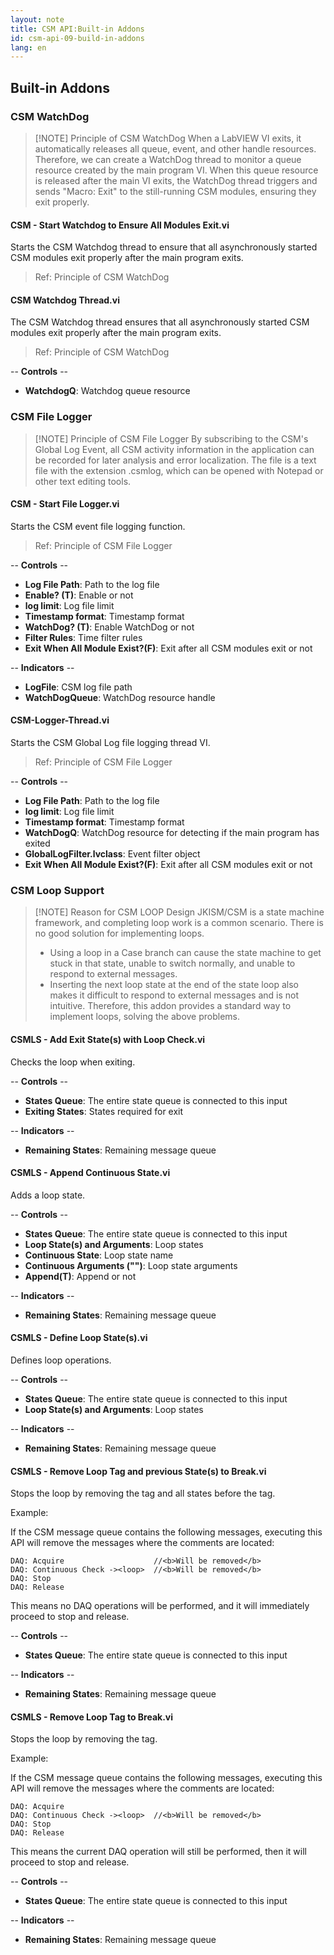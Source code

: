 ```yaml
---
layout: note
title: CSM API:Built-in Addons
id: csm-api-09-build-in-addons
lang: en
---
```


## Built-in Addons

### CSM WatchDog

> [!NOTE] Principle of CSM WatchDog
> When a LabVIEW VI exits, it automatically releases all queue, event, and other handle resources. Therefore, we can create a WatchDog thread to monitor a queue resource created by the main program VI. When this queue resource is released after the main VI exits, the WatchDog thread triggers and sends "Macro: Exit" to the still-running CSM modules, ensuring they exit properly.

#### CSM - Start Watchdog to Ensure All Modules Exit.vi

Starts the CSM Watchdog thread to ensure that all asynchronously started CSM modules exit properly after the main program exits.

> Ref: Principle of CSM WatchDog

#### CSM Watchdog Thread.vi

The CSM Watchdog thread ensures that all asynchronously started CSM modules exit properly after the main program exits.

> Ref: Principle of CSM WatchDog

-- <b>Controls</b> --
- <b>WatchdogQ</b>: Watchdog queue resource

### CSM File Logger

> [!NOTE] Principle of CSM File Logger
> By subscribing to the CSM's Global Log Event, all CSM activity information in the application can be recorded for later analysis and error localization.
> The file is a text file with the extension .csmlog, which can be opened with Notepad or other text editing tools.

#### CSM - Start File Logger.vi

Starts the CSM event file logging function.

> Ref: Principle of CSM File Logger

-- <b>Controls</b> --
- <b>Log File Path</b>: Path to the log file
- <b>Enable? (T)</b>: Enable or not
- <b>log limit</b>: Log file limit
- <b>Timestamp format</b>: Timestamp format
- <b>WatchDog? (T)</b>: Enable WatchDog or not
- <b>Filter Rules</b>: Time filter rules
- <b>Exit When All Module Exist?(F)</b>: Exit after all CSM modules exit or not

-- <b>Indicators</b> --
- <b>LogFile</b>: CSM log file path
- <b>WatchDogQueue</b>: WatchDog resource handle

#### CSM-Logger-Thread.vi

Starts the CSM Global Log file logging thread VI.

> Ref: Principle of CSM File Logger

-- <b>Controls</b> --
- <b>Log File Path</b>: Path to the log file
- <b>log limit</b>: Log file limit
- <b>Timestamp format</b>: Timestamp format
- <b>WatchDogQ</b>: WatchDog resource for detecting if the main program has exited
- <b>GlobalLogFilter.lvclass</b>: Event filter object
- <b>Exit When All Module Exist?(F)</b>: Exit after all CSM modules exit or not

### CSM Loop Support

> [!NOTE] Reason for CSM LOOP Design
> JKISM/CSM is a state machine framework, and completing loop work is a common scenario. There is no good solution for implementing loops.
> - Using a loop in a Case branch can cause the state machine to get stuck in that state, unable to switch normally, and unable to respond to external messages.
> - Inserting the next loop state at the end of the state loop also makes it difficult to respond to external messages and is not intuitive.
> Therefore, this addon provides a standard way to implement loops, solving the above problems.

#### CSMLS - Add Exit State(s) with Loop Check.vi

Checks the loop when exiting.

-- <b>Controls</b> --
- <b>States Queue</b>: The entire state queue is connected to this input
- <b>Exiting States</b>: States required for exit

-- <b>Indicators</b> --
- <b>Remaining States</b>: Remaining message queue

#### CSMLS - Append Continuous State.vi

Adds a loop state.

-- <b>Controls</b> --
- <b>States Queue</b>: The entire state queue is connected to this input
- <b>Loop State(s) and Arguments</b>: Loop states
- <b>Continuous State</b>: Loop state name
- <b>Continuous Arguments ("")</b>: Loop state arguments
- <b>Append(T)</b>: Append or not

-- <b>Indicators</b> --
- <b>Remaining States</b>: Remaining message queue

#### CSMLS - Define Loop State(s).vi

Defines loop operations.

-- <b>Controls</b> --
- <b>States Queue</b>: The entire state queue is connected to this input
- <b>Loop State(s) and Arguments</b>: Loop states

-- <b>Indicators</b> --
- <b>Remaining States</b>: Remaining message queue

#### CSMLS - Remove Loop Tag and previous State(s) to Break.vi

Stops the loop by removing the <loop> tag and all states before the <loop> tag.

Example:

If the CSM message queue contains the following messages, executing this API will remove the messages where the comments are located:

    DAQ: Acquire                    //<b>Will be removed</b>
    DAQ: Continuous Check -><loop>  //<b>Will be removed</b>
    DAQ: Stop
    DAQ: Release

This means no DAQ operations will be performed, and it will immediately proceed to stop and release.

-- <b>Controls</b> --
- <b>States Queue</b>: The entire state queue is connected to this input

-- <b>Indicators</b> --
- <b>Remaining States</b>: Remaining message queue

#### CSMLS - Remove Loop Tag to Break.vi

Stops the loop by removing the <loop> tag.

Example:

If the CSM message queue contains the following messages, executing this API will remove the messages where the comments are located:

    DAQ: Acquire
    DAQ: Continuous Check -><loop>  //<b>Will be removed</b>
    DAQ: Stop
    DAQ: Release

This means the current DAQ operation will still be performed, then it will proceed to stop and release.

-- <b>Controls</b> --
- <b>States Queue</b>: The entire state queue is connected to this input

-- <b>Indicators</b> --
- <b>Remaining States</b>: Remaining message queue
